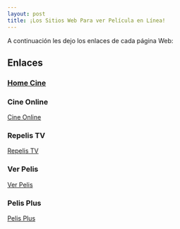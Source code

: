 ```yaml
---
layout: post
title: ¡Los Sitios Web Para ver Película en Línea!
---
```

A continuación les dejo los enlaces de cada página Web:

## Enlaces

### <a href="https://homecine.net/">Home Cine</a>
### Cine Online
<a href="https://www.cine-online.eu/">Cine Online</a>
### Repelis TV
<a href="http://www.cliver.tv/">Repelis TV</a>
### Ver Pelis
<a href="http://ver-pelis.me//">Ver Pelis</a>
### Pelis Plus
<a href="https://www.pelisplus.to/">Pelis Plus</a>


